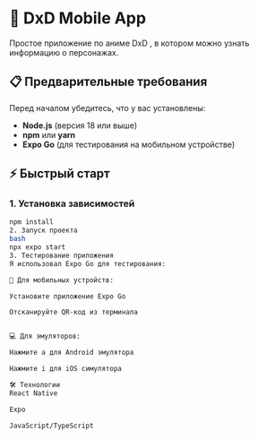 # 🚀 DxD Mobile App

Простое приложение по аниме DxD , в котором можно узнать информацию о персонажах.

## 📋 Предварительные требования

Перед началом убедитесь, что у вас установлены:
- **Node.js** (версия 18 или выше)
- **npm** или **yarn**
- **Expo Go** (для тестирования на мобильном устройстве)

## ⚡ Быстрый старт

### 1. Установка зависимостей

```bash
npm install
2. Запуск проекта
bash
npx expo start
3. Тестирование приложения
Я использовал Expo Go для тестирования:

📱 Для мобильных устройств:

Установите приложение Expo Go

Отсканируйте QR-код из терминала


💻 Для эмуляторов:

Нажмите a для Android эмулятора

Нажмите i для iOS симулятора

🛠 Технологии
React Native

Expo

JavaScript/TypeScript


